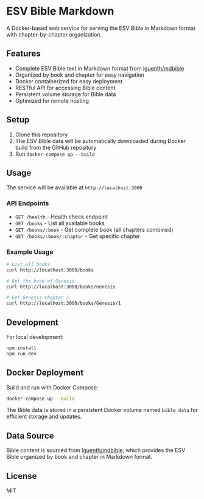 # ESV Bible Markdown

A Docker-based web service for serving the ESV Bible in Markdown format with chapter-by-chapter organization.

## Features

- Complete ESV Bible text in Markdown format from [lguenth/mdbible](https://github.com/lguenth/mdbible)
- Organized by book and chapter for easy navigation
- Docker containerized for easy deployment
- RESTful API for accessing Bible content
- Persistent volume storage for Bible data
- Optimized for remote hosting

## Setup

1. Clone this repository
2. The ESV Bible data will be automatically downloaded during Docker build from the GitHub repository
3. Run `docker-compose up --build`

## Usage

The service will be available at `http://localhost:3000`

### API Endpoints

- `GET /health` - Health check endpoint
- `GET /books` - List all available books
- `GET /books/:book` - Get complete book (all chapters combined)
- `GET /books/:book/:chapter` - Get specific chapter

### Example Usage

```bash
# List all books
curl http://localhost:3000/books

# Get the book of Genesis
curl http://localhost:3000/books/Genesis

# Get Genesis chapter 1
curl http://localhost:3000/books/Genesis/1
```

## Development

For local development:
```bash
npm install
npm run dev
```

## Docker Deployment

Build and run with Docker Compose:
```bash
docker-compose up --build
```

The Bible data is stored in a persistent Docker volume named `bible_data` for efficient storage and updates.

## Data Source

Bible content is sourced from [lguenth/mdbible](https://github.com/lguenth/mdbible/tree/main/by_chapter), which provides the ESV Bible organized by book and chapter in Markdown format.

## License

MIT
